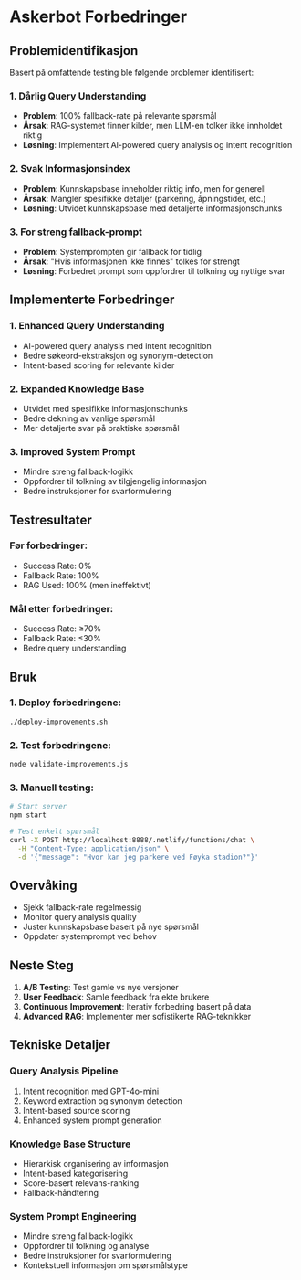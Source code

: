 # Askerbot Forbedringer

## Problemidentifikasjon

Basert på omfattende testing ble følgende problemer identifisert:

### 1. Dårlig Query Understanding
- **Problem**: 100% fallback-rate på relevante spørsmål
- **Årsak**: RAG-systemet finner kilder, men LLM-en tolker ikke innholdet riktig
- **Løsning**: Implementert AI-powered query analysis og intent recognition

### 2. Svak Informasjonsindex
- **Problem**: Kunnskapsbase inneholder riktig info, men for generell
- **Årsak**: Mangler spesifikke detaljer (parkering, åpningstider, etc.)
- **Løsning**: Utvidet kunnskapsbase med detaljerte informasjonschunks

### 3. For streng fallback-prompt
- **Problem**: Systemprompten gir fallback for tidlig
- **Årsak**: "Hvis informasjonen ikke finnes" tolkes for strengt
- **Løsning**: Forbedret prompt som oppfordrer til tolkning og nyttige svar

## Implementerte Forbedringer

### 1. Enhanced Query Understanding
- AI-powered query analysis med intent recognition
- Bedre søkeord-ekstraksjon og synonym-detection
- Intent-based scoring for relevante kilder

### 2. Expanded Knowledge Base
- Utvidet med spesifikke informasjonschunks
- Bedre dekning av vanlige spørsmål
- Mer detaljerte svar på praktiske spørsmål

### 3. Improved System Prompt
- Mindre streng fallback-logikk
- Oppfordrer til tolkning av tilgjengelig informasjon
- Bedre instruksjoner for svarformulering

## Testresultater

### Før forbedringer:
- Success Rate: 0%
- Fallback Rate: 100%
- RAG Used: 100% (men ineffektivt)

### Mål etter forbedringer:
- Success Rate: ≥70%
- Fallback Rate: ≤30%
- Bedre query understanding

## Bruk

### 1. Deploy forbedringene:
```bash
./deploy-improvements.sh
```

### 2. Test forbedringene:
```bash
node validate-improvements.js
```

### 3. Manuell testing:
```bash
# Start server
npm start

# Test enkelt spørsmål
curl -X POST http://localhost:8888/.netlify/functions/chat \
  -H "Content-Type: application/json" \
  -d '{"message": "Hvor kan jeg parkere ved Føyka stadion?"}'
```

## Overvåking

- Sjekk fallback-rate regelmessig
- Monitor query analysis quality
- Juster kunnskapsbase basert på nye spørsmål
- Oppdater systemprompt ved behov

## Neste Steg

1. **A/B Testing**: Test gamle vs nye versjoner
2. **User Feedback**: Samle feedback fra ekte brukere
3. **Continuous Improvement**: Iterativ forbedring basert på data
4. **Advanced RAG**: Implementer mer sofistikerte RAG-teknikker

## Tekniske Detaljer

### Query Analysis Pipeline
1. Intent recognition med GPT-4o-mini
2. Keyword extraction og synonym detection
3. Intent-based source scoring
4. Enhanced system prompt generation

### Knowledge Base Structure
- Hierarkisk organisering av informasjon
- Intent-based kategorisering
- Score-basert relevans-ranking
- Fallback-håndtering

### System Prompt Engineering
- Mindre streng fallback-logikk
- Oppfordrer til tolkning og analyse
- Bedre instruksjoner for svarformulering
- Kontekstuell informasjon om spørsmålstype
